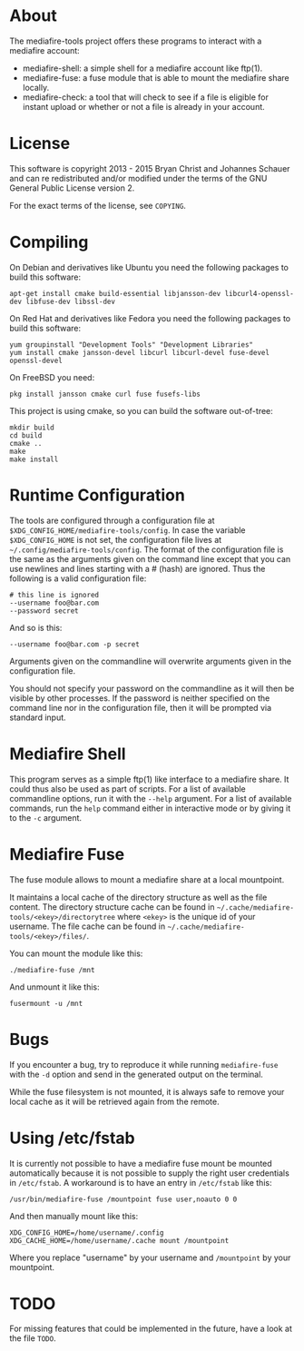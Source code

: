 About
=====

The mediafire-tools project offers these programs to interact with a mediafire
account:

 - mediafire-shell: a simple shell for a mediafire account like ftp(1).
 - mediafire-fuse:  a fuse module that is able to mount the mediafire share locally.
 - mediafire-check: a tool that will check to see if a file is eligible for instant upload or whether or not a file is already in your account.

License
=======

This software is copyright 2013 - 2015 Bryan Christ and Johannes Schauer and can
re redistributed and/or modified under the terms of the GNU General Public
License version 2.

For the exact terms of the license, see `COPYING`.

Compiling
=========

On Debian and derivatives like Ubuntu you need the following packages to build
this software:

	apt-get install cmake build-essential libjansson-dev libcurl4-openssl-dev libfuse-dev libssl-dev

On Red Hat and derivatives like Fedora you need the following packages to build
this software:

	yum groupinstall "Development Tools" "Development Libraries"
	yum install cmake jansson-devel libcurl libcurl-devel fuse-devel openssl-devel

On FreeBSD you need:

	pkg install jansson cmake curl fuse fusefs-libs

This project is using cmake, so you can build the software out-of-tree:

	mkdir build
	cd build
	cmake ..
	make
	make install

Runtime Configuration
=====================

The tools are configured through a configuration file at
`$XDG_CONFIG_HOME/mediafire-tools/config`. In case the variable
`$XDG_CONFIG_HOME` is not set, the configuration file lives at
`~/.config/mediafire-tools/config`. The format of the configuration file is the
same as the arguments given on the command line except that you can use
newlines and lines starting with a # (hash) are ignored. Thus the following is
a valid configuration file:

	# this line is ignored
	--username foo@bar.com
	--password secret

And so is this:

	--username foo@bar.com -p secret

Arguments given on the commandline will overwrite arguments given in the
configuration file.

You should not specify your password on the commandline as it will then be
visible by other processes. If the password is neither specified on the command
line nor in the configuration file, then it will be prompted via standard
input.

Mediafire Shell
===============

This program serves as a simple ftp(1) like interface to a mediafire share. It
could thus also be used as part of scripts. For a list of available commandline
options, run it with the `--help` argument. For a list of available commands,
run the `help` command either in interactive mode or by giving it to the `-c`
argument.

Mediafire Fuse
==============

The fuse module allows to mount a mediafire share at a local mountpoint.

It maintains a local cache of the directory structure as well as the file
content. The directory structure cache can be found in
`~/.cache/mediafire-tools/<ekey>/directorytree` where `<ekey>` is the unique id
of your username. The file cache can be found in
`~/.cache/mediafire-tools/<ekey>/files/`.

You can mount the module like this:

	./mediafire-fuse /mnt

And unmount it like this:

	fusermount -u /mnt

Bugs
====

If you encounter a bug, try to reproduce it while running `mediafire-fuse` with
the `-d` option and send in the generated output on the terminal.

While the fuse filesystem is not mounted, it is always safe to remove your
local cache as it will be retrieved again from the remote.

Using /etc/fstab
================

It is currently not possible to have a mediafire fuse mount be mounted
automatically because it is not possible to supply the right user credentials
in `/etc/fstab`. A workaround is to have an entry in `/etc/fstab` like this:

    /usr/bin/mediafire-fuse /mountpoint fuse user,noauto 0 0

And then manually mount like this:

    XDG_CONFIG_HOME=/home/username/.config XDG_CACHE_HOME=/home/username/.cache mount /mountpoint

Where you replace "username" by your username and `/mountpoint` by your
mountpoint.

TODO
====

For missing features that could be implemented in the future, have a look at
the file `TODO`.
